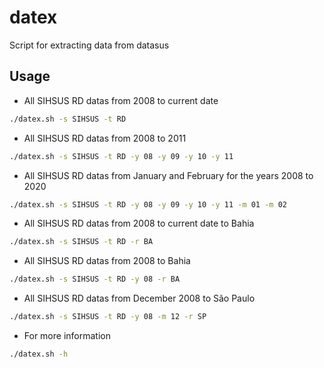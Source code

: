 # datex

Script for extracting data from datasus

## Usage

- All SIHSUS RD datas from 2008 to current date

```sh
./datex.sh -s SIHSUS -t RD
```

- All SIHSUS RD datas from 2008 to 2011

```sh
./datex.sh -s SIHSUS -t RD -y 08 -y 09 -y 10 -y 11
```

- All SIHSUS RD datas from January and February for the years 2008 to 2020

```sh
./datex.sh -s SIHSUS -t RD -y 08 -y 09 -y 10 -y 11 -m 01 -m 02
```

- All SIHSUS RD datas from 2008 to current date to Bahia

```sh
./datex.sh -s SIHSUS -t RD -r BA
```

- All SIHSUS RD datas from 2008 to Bahia

```sh
./datex.sh -s SIHSUS -t RD -y 08 -r BA
```

- All SIHSUS RD datas from December 2008 to São Paulo

```sh
./datex.sh -s SIHSUS -t RD -y 08 -m 12 -r SP
```

- For more information

```sh
./datex.sh -h
```

